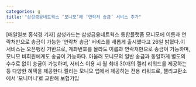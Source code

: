 ```yaml
---
categories: g
title: "삼성금융네트웍스 ‘모니모’에 ‘연락처 송금’ 서비스 추가"
---
```

[매일일보 홍석경 기자] 삼성카드는 삼성금융네트웍스 통합플랫폼 모니모에 이름과 연락처만으로 송금이 가능한 ‘연락처 송금’ 서비스를 새롭게 출시했다고 26일 밝혔다.이 서비스는 오픈뱅킹 기반으로, 계좌번호를 몰라도 이름과 연락처만으로 송금이 가능하며, 모니모 비회원에게도 송금이 가능하다. 아울러 모니모의 일반 송금과 동일하게 별도의 수수료 없이 송금이 가능하며, 서비스 이용 시 월 최대 30개의 젤리 리워드를 제공하는 등 다양한 혜택을 제공한다.젤리는 모니모 앱에서 제공하는 전용 리워드로, 젤리교환소에서 ‘모니머니’로 교환해 보험가입